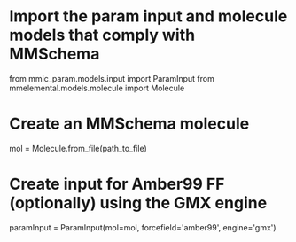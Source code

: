 # Import the param input and molecule models that comply with MMSchema
from mmic_param.models.input import ParamInput
from mmelemental.models.molecule import Molecule

# Create an MMSchema molecule
mol = Molecule.from_file(path_to_file)

# Create input for Amber99 FF (optionally) using the GMX engine
paramInput = ParamInput(mol=mol, forcefield='amber99', engine='gmx')